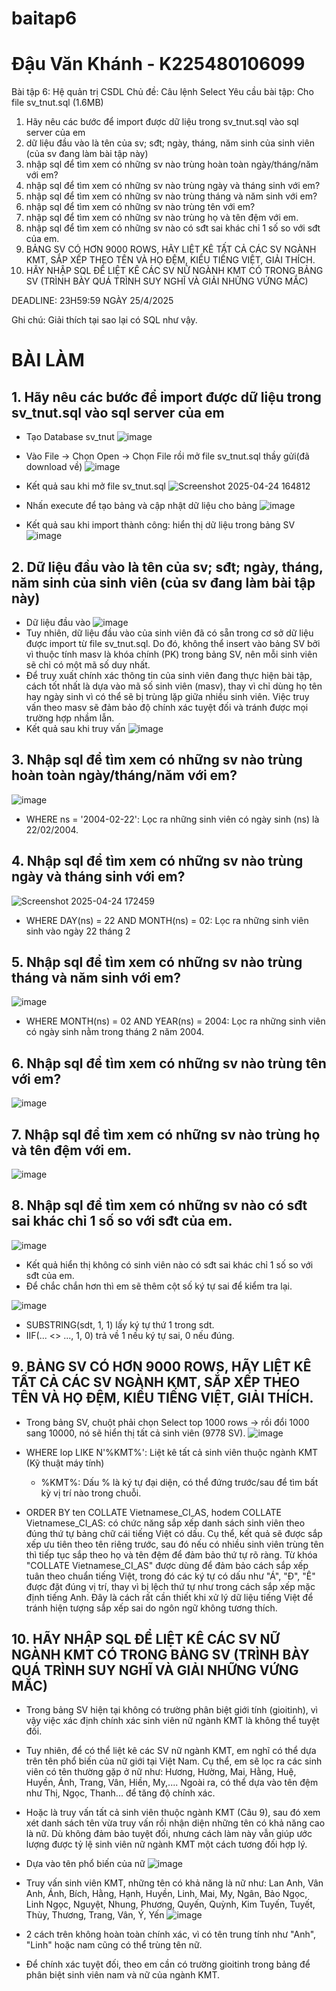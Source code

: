 # baitap6
# Đậu Văn Khánh - K225480106099
Bài tập 6: Hệ quản trị CSDL
Chủ đề: Câu lệnh Select
Yêu cầu bài tập: 
Cho file sv_tnut.sql (1.6MB)
1. Hãy nêu các bước để import được dữ liệu trong sv_tnut.sql vào sql server của em
2. dữ liệu đầu vào là tên của sv; sđt; ngày, tháng, năm sinh của sinh viên (của sv đang làm bài tập này)
3. nhập sql để tìm xem có những sv nào trùng hoàn toàn ngày/tháng/năm với em?
4. nhập sql để tìm xem có những sv nào trùng ngày và tháng sinh với em?
5. nhập sql để tìm xem có những sv nào trùng tháng và năm sinh với em?
6. nhập sql để tìm xem có những sv nào trùng tên với em?
7. nhập sql để tìm xem có những sv nào trùng họ và tên đệm với em.
8. nhập sql để tìm xem có những sv nào có sđt sai khác chỉ 1 số so với sđt của em.
9. BẢNG SV CÓ HƠN 9000 ROWS, HÃY LIỆT KÊ TẤT CẢ CÁC SV NGÀNH KMT, SẮP XẾP THEO TÊN VÀ HỌ ĐỆM, KIỂU TIẾNG  VIỆT, GIẢI THÍCH.
10. HÃY NHẬP SQL ĐỂ LIỆT KÊ CÁC SV NỮ NGÀNH KMT CÓ TRONG BẢNG SV (TRÌNH BÀY QUÁ TRÌNH SUY NGHĨ VÀ GIẢI NHỮNG VỨNG MẮC)

DEADLINE: 23H59:59 NGÀY 25/4/2025

Ghi chú: Giải thích tại sao lại có SQL như vậy.

# BÀI LÀM
## 1. Hãy nêu các bước để import được dữ liệu trong sv_tnut.sql vào sql server của em
+ Tạo Database sv_tnut
![image](https://github.com/user-attachments/assets/0ee0876d-8b3a-4648-9b67-8fffa359273d)

+ Vào File -> Chọn Open -> Chọn File rồi mở file sv_tnut.sql thầy gửi(đã download về)
![image](https://github.com/user-attachments/assets/c90240ae-8689-4388-aa6b-3a408b83ebf9)

+ Kết quả sau khi mở file sv_tnut.sql
![Screenshot 2025-04-24 164812](https://github.com/user-attachments/assets/5d769048-0e0c-4cc6-a38b-a714dd830623)

+ Nhấn execute để tạo bảng và cập nhật dữ liệu cho bảng
![image](https://github.com/user-attachments/assets/ace46210-ed54-4455-abc6-b711a7ffd24b)

+ Kết quả sau khi import thành công: hiển thị dữ liệu trong bảng SV
![image](https://github.com/user-attachments/assets/448a9769-e27c-49e9-9c82-938640c55206)

## 2. Dữ liệu đầu vào là tên của sv; sđt; ngày, tháng, năm sinh của sinh viên (của sv đang làm bài tập này)
+ Dữ liệu đầu vào
![image](https://github.com/user-attachments/assets/2f4d7cea-928d-4485-b0b9-17995451c694)
+ Tuy nhiên, dữ liệu đầu vào của sinh viên đã có sẵn trong cơ sở dữ liệu được import từ file sv_tnut.sql. Do đó, không thể insert vào bảng SV bởi vì thuộc tính masv là khóa chính (PK) trong bảng SV, nên mỗi sinh viên sẽ chỉ có một mã số duy nhất.
+ Để truy xuất chính xác thông tin của sinh viên đang thực hiện bài tập, cách tốt nhất là dựa vào mã số sinh viên (masv), thay vì chỉ dùng họ tên hay ngày sinh vì có thể sẽ bị trùng lặp giữa nhiều sinh viên. Việc truy vấn theo masv sẽ đảm bảo độ chính xác tuyệt đối và tránh được mọi trường hợp nhầm lẫn.
+ Kết quả sau khi truy vấn
![image](https://github.com/user-attachments/assets/1fe20c87-194e-43ea-aa22-f85ffa03bec7)

## 3. Nhập sql để tìm xem có những sv nào trùng hoàn toàn ngày/tháng/năm với em?
![image](https://github.com/user-attachments/assets/2c95ac46-ecf6-4525-9570-2ac15cff6e50)
+ WHERE ns = '2004-02-22': Lọc ra những sinh viên có ngày sinh (ns) là 22/02/2004.

## 4. Nhập sql để tìm xem có những sv nào trùng ngày và tháng sinh với em?
![Screenshot 2025-04-24 172459](https://github.com/user-attachments/assets/22258090-3271-428b-8d8c-4b6dc650f124)
+ WHERE DAY(ns) = 22 AND MONTH(ns) = 02: Lọc ra những sinh viên sinh vào ngày 22 tháng 2

## 5. Nhập sql để tìm xem có những sv nào trùng tháng và năm sinh với em?
![image](https://github.com/user-attachments/assets/aa53826c-c505-44d0-9935-b98f1bf6607f)
+ WHERE MONTH(ns) = 02 AND YEAR(ns) = 2004: Lọc ra những sinh viên có ngày sinh nằm trong tháng 2 năm 2004.
  
## 6. Nhập sql để tìm xem có những sv nào trùng tên với em?
![image](https://github.com/user-attachments/assets/0aaa9ced-03db-4f01-b84e-01f761eb5210)

## 7. Nhập sql để tìm xem có những sv nào trùng họ và tên đệm với em.
![image](https://github.com/user-attachments/assets/a3c0e015-7b2d-4b6f-b3c9-1e6daf84c66b)

## 8. Nhập sql để tìm xem có những sv nào có sđt sai khác chỉ 1 số so với sđt của em.
![image](https://github.com/user-attachments/assets/5eb69f3b-fdd1-45c6-ac9d-155a367df1af)

+ Kết quả hiển thị không có sinh viên nào có sđt sai khác chỉ 1 số so với sđt của em.
+ Để chắc chắn hơn thì em sẽ thêm cột số ký tự sai để kiểm tra lại.
  
![image](https://github.com/user-attachments/assets/4cbceb13-6b93-4176-acef-4c8053b67fb4)

+ SUBSTRING(sdt, 1, 1) lấy ký tự thứ 1 trong sdt.
+ IIF(... <> ..., 1, 0) trả về 1 nếu ký tự sai, 0 nếu đúng.
  
## 9. BẢNG SV CÓ HƠN 9000 ROWS, HÃY LIỆT KÊ TẤT CẢ CÁC SV NGÀNH KMT, SẮP XẾP THEO TÊN VÀ HỌ ĐỆM, KIỂU TIẾNG  VIỆT, GIẢI THÍCH.
+ Trong bảng SV, chuột phải chọn Select top 1000 rows -> rồi đổi 1000 sang 10000, nó sẽ hiển thị tất cả sinh viên (9778 SV).
![image](https://github.com/user-attachments/assets/fdbd0066-5323-47be-ab17-fa07c5e7bd73)

+ WHERE lop LIKE N'%KMT%': Liệt kê tất cả sinh viên thuộc ngành KMT (Kỹ thuật máy tính)
  - %KMT%: Dấu % là ký tự đại diện, có thể đứng trước/sau để tìm bất kỳ vị trí nào trong chuỗi.
+ ORDER BY ten COLLATE Vietnamese_CI_AS, hodem COLLATE Vietnamese_CI_AS: có chức năng sắp xếp danh sách sinh viên theo đúng thứ tự bảng chữ cái tiếng Việt có dấu. Cụ thể, kết quả sẽ được sắp xếp ưu tiên theo tên riêng trước, sau đó nếu có nhiều sinh viên trùng tên thì tiếp tục sắp theo họ và tên đệm để đảm bảo thứ tự rõ ràng. Từ khóa "COLLATE Vietnamese_CI_AS" được dùng để đảm bảo cách sắp xếp tuân theo chuẩn tiếng Việt, trong đó các ký tự có dấu như "Á", "Đ", "Ê" được đặt đúng vị trí, thay vì bị lệch thứ tự như trong cách sắp xếp mặc định tiếng Anh. Đây là cách rất cần thiết khi xử lý dữ liệu tiếng Việt để tránh hiện tượng sắp xếp sai do ngôn ngữ không tương thích.

## 10. HÃY NHẬP SQL ĐỂ LIỆT KÊ CÁC SV NỮ NGÀNH KMT CÓ TRONG BẢNG SV (TRÌNH BÀY QUÁ TRÌNH SUY NGHĨ VÀ GIẢI NHỮNG VỨNG MẮC)
+ Trong bảng SV hiện tại không có trường phân biệt giới tính (gioitinh), vì vậy việc xác định chính xác sinh viên nữ ngành KMT là không thể tuyệt đối.
+ Tuy nhiên, để có thể liệt kê các SV nữ ngành KMT, em nghĩ có thể dựa trên tên phổ biến của nữ giới tại Việt Nam. Cụ thể, em sẽ lọc ra các sinh viên có tên thường gặp ở nữ như: Hương, Hường, Mai, Hằng, Huệ, Huyền, Ánh, Trang, Vân, Hiền, My,.... Ngoài ra, có thể dựa vào tên đệm như Thị, Ngọc, Thanh... để tăng độ chính xác.
+ Hoặc là truy vấn tất cả sinh viên thuộc ngành KMT (Câu 9), sau đó xem xét danh sách tên vừa truy vấn rồi nhận diện những tên có khả năng cao là nữ. Dù không đảm bảo tuyệt đối, nhưng cách làm này vẫn giúp ước lượng được tỷ lệ sinh viên nữ ngành KMT một cách tương đối hợp lý.

+ Dựa vào tên phổ biến của nữ 
![image](https://github.com/user-attachments/assets/5f36824a-168b-440b-b719-e92cbb2ae5ec)

+ Truy vấn sinh viên KMT, những tên có khả năng là nữ như: Lan Anh, Vân Anh, Ánh, Bích, Hằng, Hạnh, Huyền, Linh, Mai, My, Ngân, Bảo Ngọc, Linh Ngọc, Nguyệt, Nhung, Phương, Quyến, Quỳnh, Kim Tuyến, Tuyết, Thùy, Thương, Trang, Vân, Ý, Yến
![image](https://github.com/user-attachments/assets/1fefff7e-224e-458c-add0-36023ffe3747)

+ 2 cách trên không hoàn toàn chính xác, vì có tên trung tính như "Anh", "Linh" hoặc nam cũng có thể trùng tên nữ.
+ Để chính xác tuyệt đối, theo em cần có trường gioitinh trong bảng để phân biệt sinh viên nam và nữ của ngành KMT.

